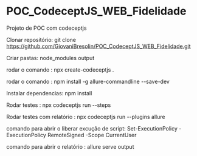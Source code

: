 # POC_CodeceptJS_WEB_Fidelidade
Projeto de POC com codeceptjs

Clonar repositório:
git clone https://github.com/GiovaniBresolin/POC_CodeceptJS_WEB_Fidelidade.git

Criar pastas:
node_modules
output

rodar o comando :
npx create-codeceptjs .

rodar o comando :
npm install -g allure-commandline --save-dev

Instalar dependencias:
npm install

Rodar testes : 
npx codeceptjs run --steps

Rodar testes com relatório :
npx codeceptjs run --plugins allure

comando para abrir o liberar excução de script:
Set-ExecutionPolicy -ExecutionPolicy RemoteSigned -Scope CurrentUser

comando para abrir o relatório :
allure serve output


